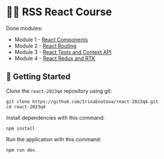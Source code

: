 # 🧙‍♂️ RSS React Course

Done modules:

- Module 1 - [React Components](https://github.com/rolling-scopes-school/tasks/tree/master/react/modules/module01)
- Module 2 - [React Routing](https://github.com/rolling-scopes-school/tasks/tree/master/react/modules/module02)
- Module 3 - [React Tests and Context API](https://github.com/rolling-scopes-school/tasks/tree/master/react/modules/module03)
- Module 4 - [React Redux and RTK](https://github.com/rolling-scopes-school/tasks/tree/master/react/modules/module04)

## 🚀 Getting Started

Clone the `react-2023q4` repository using git:

```
git clone https://github.com/IrinaEnotova/react-2023q4.git
cd react-2023q4
```

Install dependencies with this command:

```
npm install
```

Run the application with this command:

```
npm run dev
```
